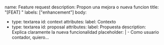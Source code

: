 name: Feature request
description: Propon una mejora o nueva funcion
title: "[FEAT] "
labels: ["enhancement"]
body:
  - type: textarea
    id: context
    attributes:
      label: Contexto
  - type: textarea
    id: proposal
    attributes:
      label: Propuesta
      description: Explica claramente la nueva funcionalidad
      placeholder: |
        - Como usuario contador, quiero...

